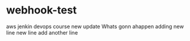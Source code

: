 # webhook-test
aws jenkin devops course
new update 
Whats gonn ahappen
adding new line
new line
add another line
